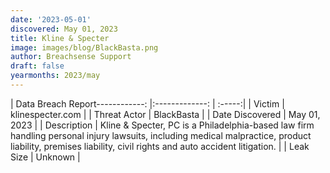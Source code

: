 ```yaml
---
date: '2023-05-01'
discovered: May 01, 2023
title: Kline & Specter
image: images/blog/BlackBasta.png
author: Breachsense Support
draft: false
yearmonths: 2023/may
---
```


| Data Breach Report------------:     |:-------------:    | :-----:|
| Victim      | klinespecter.com      | 
| Threat Actor      | BlackBasta      | 
| Date Discovered      | May 01, 2023      | 
| Description      | Kline & Specter, PC is a Philadelphia-based law firm handling personal injury lawsuits, including medical malpractice, product liability, premises liability, civil rights and auto accident litigation.      | 
| Leak Size      | Unknown      | 

